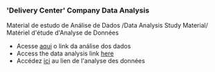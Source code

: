 ### 'Delivery Center' Company Data Analysis
Material de estudo de Análise de Dados /Data Analysis Study Material/ Matériel d'étude d'Analyse de Données

- Acesse [aqui](https://medium.com/@joaovictordds/delivery-center-c4b8a66df76b) o link da análise dos dados
- Access the data analysis link [here](https://medium.com/@joaovictordds/delivery-center-84651776d1f1)
- Accédez [ici](https://medium.com/@joaovictordds/delivery-center-4173b14b2518) au lien de l'analyse des données
